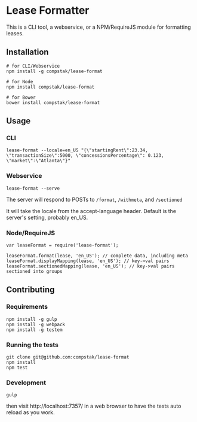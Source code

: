 # Lease Formatter

This is a CLI tool, a webservice, or a NPM/RequireJS module for formatting leases.

## Installation

```
# for CLI/Webservice
npm install -g compstak/lease-format

# for Node
npm install compstak/lease-format

# for Bower
bower install compstak/lease-format
```

## Usage

### CLI

```
lease-format --locale=en_US "{\"startingRent\":23.34, \"transactionSize\":5000, \"concessionsPercentage\": 0.123, \"market\":\"Atlanta\"}"
```

### Webservice

```
lease-format --serve
```

The server will respond to POSTs to `/format`, `/withmeta`, and `/sectioned`

It will take the locale from the accept-language header. Default is the server's setting, probably en_US.

### Node/RequireJS
```
var leaseFormat = require('lease-format');

leaseFormat.format(lease, 'en_US'); // complete data, including meta
leaseFormat.displayMapping(lease, 'en_US'); // key->val pairs
leaseFormat.sectionedMapping(lease, 'en_US'); // key->val pairs sectioned into groups
```

## Contributing

### Requirements
```
npm install -g gulp
npm install -g webpack
npm install -g testem
```

### Running the tests
```
git clone git@github.com:compstak/lease-format
npm install
npm test
```

### Development
```
gulp
```
then visit http://localhost:7357/ in a web browser to have the tests auto reload as you work.
